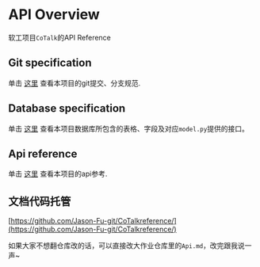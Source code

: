 # API Overview

<!-- This document provides an introduction into your API. -->

软工项目`CoTalk`的API Reference

## Git specification

单击 [这里](Git-specification.md) 查看本项目的git提交、分支规范.

## Database specification

单击 [这里](Database-specification.md) 查看本项目数据库所包含的表格、字段及对应`model.py`提供的接口。


## Api reference

单击 [这里](API-reference.md) 查看本项目的api参考.


## 文档代码托管
[https://github.com/Jason-Fu-git/CoTalkreference/](https://github.com/Jason-Fu-git/CoTalkreference/)

如果大家不想翻仓库改的话，可以直接改大作业仓库里的`Api.md`，改完跟我说一声~


<seealso>

<!--List any additional resources, such as tutorials or guides, that can help users understand and use the API effectively.-->

</seealso>
